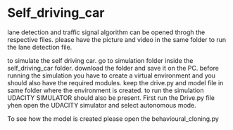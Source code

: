 # Self_driving_car

lane detection and traffic signal algorithm can be opened throgh the respective files. please have the picture and video in the same folder to run the lane detection file.

to simulate the self driving car. go to simulation folder inside the self_driving_car folder. download the folder and save it on the PC. before running the simulation you have to create a virtual environment and you should also have the required modules. keep the drive.py and model file in same folder where the environment is created. to run the simulation UDACITY SIMULATOR should also be present. First run the Drive.py file yhen open the UDACITY simulator and select autonomous mode. 

To see how the model is created please open the behavioural_cloning.py 
